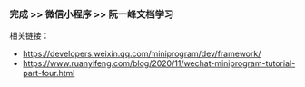 ### 完成 >> 微信小程序 >> 阮一峰文档学习


相关链接：
* https://developers.weixin.qq.com/miniprogram/dev/framework/
* https://www.ruanyifeng.com/blog/2020/11/wechat-miniprogram-tutorial-part-four.html
